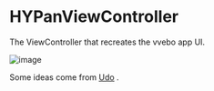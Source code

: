 HYPanViewController
===================
The ViewController that recreates the vvebo app UI.

![image](https://github.com/nathanwhy/HYPanViewController/raw/master/example.gif)

Some ideas come from [Udo](https://github.com/moayes/UDo/tree/master) .
